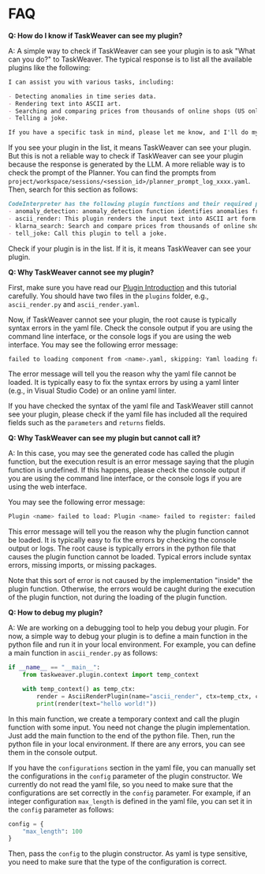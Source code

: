 # FAQ

**Q: How do I know if TaskWeaver can see my plugin?**

A: A simple way to check if TaskWeaver can see your plugin is to ask "What can you do?" to TaskWeaver.
The typical response is to list all the available plugins like the following:
```markdown
I can assist you with various tasks, including:

- Detecting anomalies in time series data.
- Rendering text into ASCII art.
- Searching and comparing prices from thousands of online shops (US only).
- Telling a joke.

If you have a specific task in mind, please let me know, and I'll do my best to assist you.
```
If you see your plugin in the list, it means TaskWeaver can see your plugin.
But this is not a reliable way to check if TaskWeaver can see your plugin because the response is generated by the LLM.
A more reliable way is to check the prompt of the Planner. You can find the prompts 
from `project/workspace/sessions/<session_id>/planner_prompt_log_xxxx.yaml`.
Then, search for this section as follows:

```markdown
CodeInterpreter has the following plugin functions and their required parameters need to be provided before the execution:
- anomaly_detection: anomaly_detection function identifies anomalies from an input DataFrame of time series. It will add a new column \"Is_Anomaly\", where each entry will be marked with \"True\" if the value is an anomaly or \"False\" otherwise. Arguments required: df: DataFrame, time_col_name: str, value_col_name: str
- ascii_render: This plugin renders the input text into ASCII art form. Arguments required: text: str
- klarna_search: Search and compare prices from thousands of online shops. Only available in the US. This plugin only takes user requests when searching for merchandise. If not clear, confirm with the user if they want to search for merchandise from Klarna. Arguments required: query: str
- tell_joke: Call this plugin to tell a joke.
```
Check if your plugin is in the list. If it is, it means TaskWeaver can see your plugin.

**Q: Why TaskWeaver cannot see my plugin?**

First, make sure you have read our [Plugin Introduction](https://microsoft.github.io/TaskWeaver/docs/plugin/plugin_intro) and this tutorial carefully.
You should have two files in the `plugins` folder, e.g., `ascii_render.py` and `ascii_render.yaml`.

Now, if TaskWeaver cannot see your plugin, the root cause is typically syntax errors in the yaml file. 
Check the console output if you are using the command line interface, or the console logs if you are using the web interface.
You may see the following error message:
```bash
failed to loading component from <name>.yaml, skipping: Yaml loading failed due to: <reason>
```
The error message will tell you the reason why the yaml file cannot be loaded.
It is typically easy to fix the syntax errors by using a yaml linter (e.g., in Visual Studio Code) or an online yaml linter.

If you have checked the syntax of the yaml file and TaskWeaver still cannot see your plugin, please check
if the yaml file has included all the required fields such as the `parameters` and `returns` fields.


**Q: Why TaskWeaver can see my plugin but cannot call it?**

A: In this case, you may see the generated code has called the plugin function, 
but the execution result is an error message saying that the plugin function is undefined.
If this happens, please check the console output if you are using the command line interface,
or the console logs if you are using the web interface.

You may see the following error message:
```bash
Plugin <name> failed to load: Plugin <name> failed to register: failed to load plugin <name> <reason>
```
This error message will tell you the reason why the plugin function cannot be loaded.
It is typically easy to fix the errors by checking the console output or logs.
The root cause is typically errors in the python file that causes the plugin function cannot be loaded.
Typical errors include syntax errors, missing imports, or missing packages.

Note that this sort of error is not caused by the implementation "inside" the plugin function.
Otherwise, the errors would be caught during the execution of the plugin function, 
not during the loading of the plugin function.

**Q: How to debug my plugin?**

A: We are working on a debugging tool to help you debug your plugin. For now, a simple way to debug your plugin is to 
define a main function in the python file and run it in your local environment.
For example, you can define a main function in `ascii_render.py` as follows:
```python
if __name__ == "__main__":
    from taskweaver.plugin.context import temp_context

    with temp_context() as temp_ctx:
        render = AsciiRenderPlugin(name="ascii_render", ctx=temp_ctx, config={})
        print(render(text="hello world!"))
```
In this main function, we create a temporary context and call the plugin function with some input.
You need not change the plugin implementation. Just add the main function to the end of the python file.
Then, run the python file in your local environment. If there are any errors, you can see them in the console output.

If you have the `configurations` section in the yaml file, you can manually set the configurations in the `config` parameter of the plugin constructor.
We currently do not read the yaml file, so you need to make sure that the configurations are set correctly in the `config` parameter.
For example, if an integer configuration `max_length` is defined in the yaml file, you can set it in the `config` parameter as follows:
```python
config = {
    "max_length": 100
}
```
Then, pass the `config` to the plugin constructor. As yaml is type sensitive, you need to make sure that the type of the configuration is correct.